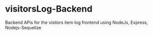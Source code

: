 # visitorsLog-Backend
Backend APis for the visitors item log frontend using  NodeJs, Express, Nodejs-Sequelize

